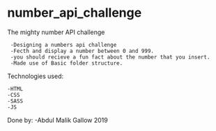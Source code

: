 # number_api_challenge
The mighty number API challenge

     -Designing a numbers api challenge
     -Fecth and display a number between 0 and 999.
     -you should recieve a fun fact about the number that you insert.
     -Made use of Basic folder structure.

Technologies used:

    -HTML
    -CSS
    -SASS
    -JS


Done by:
    -Abdul Malik Gallow 2019

